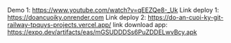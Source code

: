 Demo 1: https://www.youtube.com/watch?v=qEEZQe8-_Uk
Link deploy 1: https://doancuoiky.onrender.com
Link deploy 2: https://do-an-cuoi-ky-git-railway-tpquys-projects.vercel.app/
link download app: https://expo.dev/artifacts/eas/mGSUDDDSs6PuZDDELwvBcy.apk
